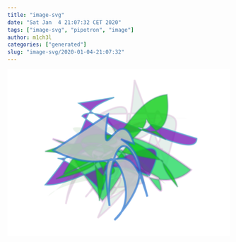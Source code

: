 ```yaml
---
title: "image-svg"
date: "Sat Jan  4 21:07:32 CET 2020"
tags: ["image-svg", "pipotron", "image"]
author: m1ch3l
categories: ["generated"]
slug: "image-svg/2020-01-04-21:07:32"
---
```


![](image.svg)

